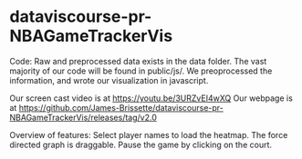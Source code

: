 # dataviscourse-pr-NBAGameTrackerVis

Code:
Raw and preprocessed data exists in the data folder. The vast majority of our code will be found in public/js/. We preoprocessed the information, and wrote our visualization in javascript. 

Our screen cast video is at https://youtu.be/3URZvEI4wXQ
Our webpage is at https://github.com/James-Brissette/dataviscourse-pr-NBAGameTrackerVis/releases/tag/v2.0

Overview of features:
Select player names to load the heatmap. The force directed graph is draggable. Pause the game by clicking on the court.
